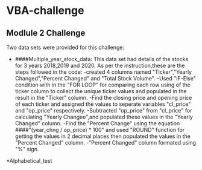 # VBA-challenge
## Modlule 2 Challenge
Two data sets were provided for this challenge:
* ####Multiple_year_stock_data:
  This data set had details of the stocks for 3 years 2018,2019 and 2020.
  As per the instruction,these are the steps followed in the code:
  -created 4 columns named "Ticker","Yearly Changed","Percent Changed" and "Total Stock Volume".
  -Used "IF-Else" condition with in the "FOR LOOP" for comparing each row using of the ticker column to collect the unique ticker values and populated in the result in the "Ticker" column.
  -Find the closing price and opening price of each ticker and assigned the values to seperate variables "cl_price" and "op_price" respectively.
  -Subtracted "op_price" from "cl_price" for calculating "Yearly Changee",and populated these values in the "Yearly Changed" column.
  -Find the "Percent Change" using the equation ####"(year_chng / op_price) * 100" and used "ROUND" function for getting the values in 2 decimal places then 
   populated the values in the "Percent Changed" column.
  -"Percent Changed" column formated using "%" sign.
  
  
  
  

*Alphabetical_test

